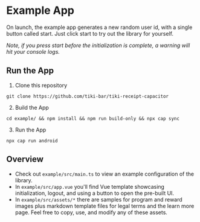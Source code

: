 # Example App
On launch, the example app generates a new random user id, with a single button called start. Just click start to try out the library for yourself.

_Note, if you press start before the initialization is complete, a warning will hit your console logs._

## Run the App

1. Clone this repository
```shell
git clone https://github.com/tiki-bar/tiki-receipt-capacitor
```

2. Build the App
```shell
cd example/ && npm install && npm run build-only && npx cap sync
```

3. Run the App
```shell
npx cap run android
```

## Overview

- Check out `example/src/main.ts` to view an example configuration of the library.
- In `example/src/app.vue` you'll find Vue template showcasing initialization, logout, and using a button to open the pre-built UI.
- In `example/src/assets/*` there are samples for program and reward images plus markdown template files for legal terms and the learn more page. Feel free to copy, use, and modify any of these assets.
